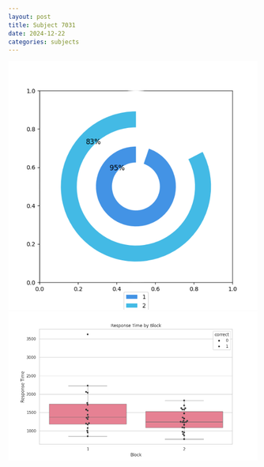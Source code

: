 ```yaml
---
layout: post
title: Subject 7031
date: 2024-12-22
categories: subjects
---
```


![](data/7031/run-4/7031__acc_test.png)
![](data/7031/run-4/7031_rt.png)
